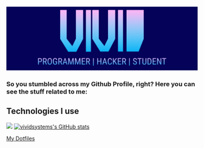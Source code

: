 ![GitHub Logo](/header3.png)
### So you stumbled across my Github Profile, right? Here you can see the stuff related to me:

## Technologies I use
<img src="https://img.shields.io/static/v1?message=OS&label=&color=4191B3&logoColor=4191B3&labelColor=51C9FC&style=for-the-badge&logo=archlinux"></img>
[![vividsystems's GitHub stats](https://github-readme-stats.vercel.app/api?username=vividsystem)](https://github.com/anuraghazra/github-readme-stats)


<a href="https://github.com/vividsystem/dotfiles">My Dotfiles</a>
